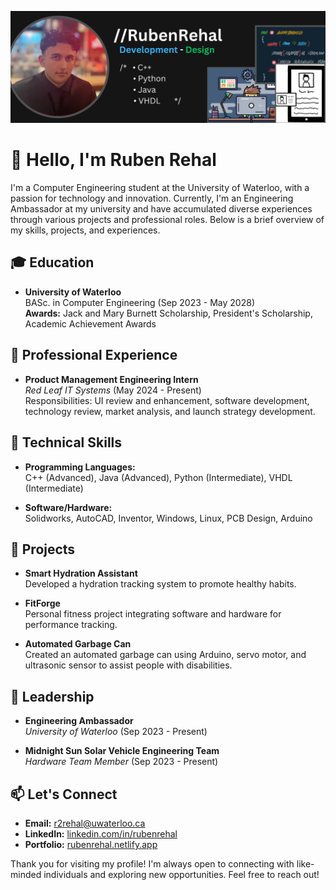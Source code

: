 ![Ruben Rehal Banner](https://github.com/rubenreh/rubenreh/blob/main/RubenRehal.png?raw=true)

# 👋 Hello, I'm Ruben Rehal

I'm a Computer Engineering student at the University of Waterloo, with a passion for technology and innovation. Currently, I'm an Engineering Ambassador at my university and have accumulated diverse experiences through various projects and professional roles. Below is a brief overview of my skills, projects, and experiences.

## 🎓 Education
- **University of Waterloo**  
  BASc. in Computer Engineering (Sep 2023 - May 2028)  
  **Awards:** Jack and Mary Burnett Scholarship, President's Scholarship, Academic Achievement Awards

## 💼 Professional Experience
- **Product Management Engineering Intern**  
  *Red Leaf IT Systems* (May 2024 - Present)  
  Responsibilities: UI review and enhancement, software development, technology review, market analysis, and launch strategy development.

## 🔧 Technical Skills
- **Programming Languages:**  
  C++ (Advanced), Java (Advanced), Python (Intermediate), VHDL (Intermediate)

- **Software/Hardware:**  
  Solidworks, AutoCAD, Inventor, Windows, Linux, PCB Design, Arduino

## 🚀 Projects
- **Smart Hydration Assistant**  
  Developed a hydration tracking system to promote healthy habits.

- **FitForge**  
  Personal fitness project integrating software and hardware for performance tracking.

- **Automated Garbage Can**  
  Created an automated garbage can using Arduino, servo motor, and ultrasonic sensor to assist people with disabilities.

## 🌟 Leadership
- **Engineering Ambassador**  
  *University of Waterloo* (Sep 2023 - Present)

- **Midnight Sun Solar Vehicle Engineering Team**  
  *Hardware Team Member* (Sep 2023 - Present)

## 📫 Let's Connect
- **Email:** [r2rehal@uwaterloo.ca](mailto:r2rehal@uwaterloo.ca)
- **LinkedIn:** [linkedin.com/in/rubenrehal](https://www.linkedin.com/in/rubenrehal)
- **Portfolio:** [rubenrehal.netlify.app](https://rubenrehal.netlify.app)

Thank you for visiting my profile! I'm always open to connecting with like-minded individuals and exploring new opportunities. Feel free to reach out!

